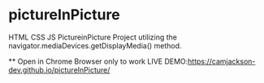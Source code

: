 # pictureInPicture
HTML CSS JS PictureinPicture Project utilizing the navigator.mediaDevices.getDisplayMedia() method.

** Open in Chrome Browser only to work
LIVE DEMO:https://camjackson-dev.github.io/pictureInPicture/
